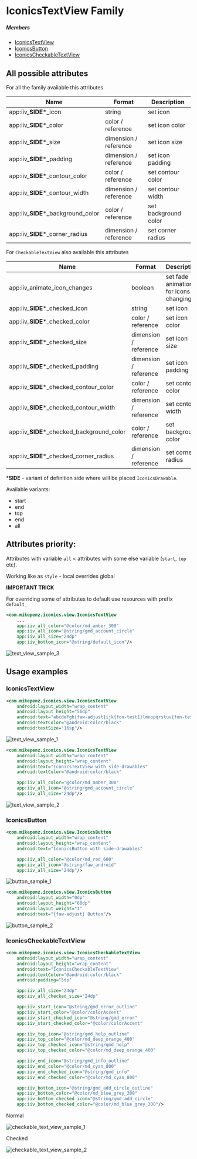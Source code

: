# IconicsTextView Family

##### Members
- [IconicsTextView](#iconicstextview)
- [IconicsButton](#iconicsbutton)
- [IconicsCheckableTextView](#iconicscheckabletextview)

## All possible attributes

For all the family available this attributes

| Name | Format | Description |
| --- | --- | --- |
| app:iiv_**SIDE***_icon             | string                | set icon
| app:iiv_**SIDE***_color            | color / reference     | set icon color
| app:iiv_**SIDE***_size             | dimension / reference | set icon size
| app:iiv_**SIDE***_padding          | dimension / reference | set icon padding
| app:iiv_**SIDE***_contour_color    | color / reference     | set contour color
| app:iiv_**SIDE***_contour_width    | dimension / reference | set contour width
| app:iiv_**SIDE***_background_color | color / reference     | set background color
| app:iiv_**SIDE***_corner_radius    | dimension / reference | set corner radius

For `CheckableTextView` also available this attributes

| Name | Format | Description |
| --- | --- | --- |
| app:iiv_animate_icon_changes               | boolean               | set fade animation for icons changing
| app:iiv_**SIDE***_checked_icon             | string                | set icon
| app:iiv_**SIDE***_checked_color            | color / reference     | set icon color
| app:iiv_**SIDE***_checked_size             | dimension / reference | set icon size
| app:iiv_**SIDE***_checked_padding          | dimension / reference | set icon padding
| app:iiv_**SIDE***_checked_contour_color    | color / reference     | set contour color
| app:iiv_**SIDE***_checked_contour_width    | dimension / reference | set contour width
| app:iiv_**SIDE***_checked_background_color | color / reference     | set background color
| app:iiv_**SIDE***_checked_corner_radius    | dimension / reference | set corner radius

***SIDE** - variant of definition side where will be placed `IconicsDrawable`.

Available variants:

 - start
 - end
 - top
 - end
 - all

## Attributes priority:
Attributes with variable `all` < attributes with some else variable (`start`, `top` etc).

Working like as `style` - local overrides global

**IMPORTANT TRICK**

For overriding some of attributes to default use resources with prefix `default_`

```xml
<com.mikepenz.iconics.view.IconicsTextView
    ...
    app:iiv_all_color="@color/md_amber_300"
    app:iiv_all_icon="@string/gmd_account_circle"
    app:iiv_all_size="24dp"
    app:iiv_bottom_icon="@string/default_icon"/>
```
![text_view_sample_3][1]

## Usage examples

### IconicsTextView
```xml
<com.mikepenz.iconics.view.IconicsTextView
    android:layout_width="wrap_content"
    android:layout_height="56dp"
    android:text="abcdefgh{faw-adjust}ijk{fon-test1}lmnopqrstuv{fon-test2}wxyz"
    android:textColor="@android:color/black"
    android:textSize="16sp"/>
```
![text_view_sample_1][2]

```xml
<com.mikepenz.iconics.view.IconicsTextView
    android:layout_width="wrap_content"
    android:layout_height="wrap_content"
    android:text="IconicsTextView with side-drawables"
    android:textColor="@android:color/black"

    app:iiv_all_color="@color/md_amber_300"
    app:iiv_all_icon="@string/gmd_account_circle"
    app:iiv_all_size="24dp"/>
```
![text_view_sample_2][3]

### IconicsButton
```xml
<com.mikepenz.iconics.view.IconicsButton
    android:layout_width="wrap_content"
    android:layout_height="wrap_content"
    android:text="IconicsButton with side-drawables"

    app:iiv_all_color="@color/md_red_600"
    app:iiv_all_icon="@string/faw_android"
    app:iiv_all_size="24dp"/>
```
![button_sample_1][4]

```xml
<com.mikepenz.iconics.view.IconicsButton
    android:layout_width="0dp"
    android:layout_height="60dp"
    android:layout_weight="1"
    android:text="{faw-adjust} Button"/>
```
![button_sample_2][5]

### IconicsCheckableTextView
```xml
<com.mikepenz.iconics.view.IconicsCheckableTextView
    android:layout_width="wrap_content"
    android:layout_height="wrap_content"
    android:text="IconicsCheckableTextView"
    android:textColor="@android:color/black"
    android:padding="5dp"

    app:iiv_all_size="24dp"
    app:iiv_all_checked_size="24dp"

    app:iiv_start_icon="@string/gmd_error_outline"
    app:iiv_start_color="@color/colorAccent"
    app:iiv_start_checked_icon="@string/gmd_error"
    app:iiv_start_checked_color="@color/colorAccent"

    app:iiv_top_icon="@string/gmd_help_outline"
    app:iiv_top_color="@color/md_deep_orange_400"
    app:iiv_top_checked_icon="@string/gmd_help"
    app:iiv_top_checked_color="@color/md_deep_orange_400"

    app:iiv_end_icon="@string/gmd_info_outline"
    app:iiv_end_color="@color/md_cyan_800"
    app:iiv_end_checked_icon="@string/gmd_info"
    app:iiv_end_checked_color="@color/md_cyan_800"

    app:iiv_bottom_icon="@string/gmd_add_circle_outline"
    app:iiv_bottom_color="@color/md_blue_grey_300"
    app:iiv_bottom_checked_icon="@string/gmd_add_circle"
    app:iiv_bottom_checked_color="@color/md_blue_grey_300"/>
```
Normal

![checkable_text_view_sample_1][6]

Checked

![checkable_text_view_sample_2][7]

  [1]: https://github.com/zTrap/Android-Iconics/blob/develop/DEV/github/wiki/text_view_sample_3.PNG
  [2]: https://github.com/zTrap/Android-Iconics/blob/develop/DEV/github/wiki/text_view_sample_1.PNG
  [3]: https://github.com/zTrap/Android-Iconics/blob/develop/DEV/github/wiki/text_view_sample_2.PNG
  [4]: https://github.com/zTrap/Android-Iconics/blob/develop/DEV/github/wiki/button_sample_1.PNG
  [5]: https://github.com/zTrap/Android-Iconics/blob/develop/DEV/github/wiki/button_sample_2.PNG
  [6]: https://github.com/zTrap/Android-Iconics/blob/develop/DEV/github/wiki/checkable_text_view_sample_1.PNG
  [7]: https://github.com/zTrap/Android-Iconics/blob/develop/DEV/github/wiki/checkable_text_view_sample_2.PNG